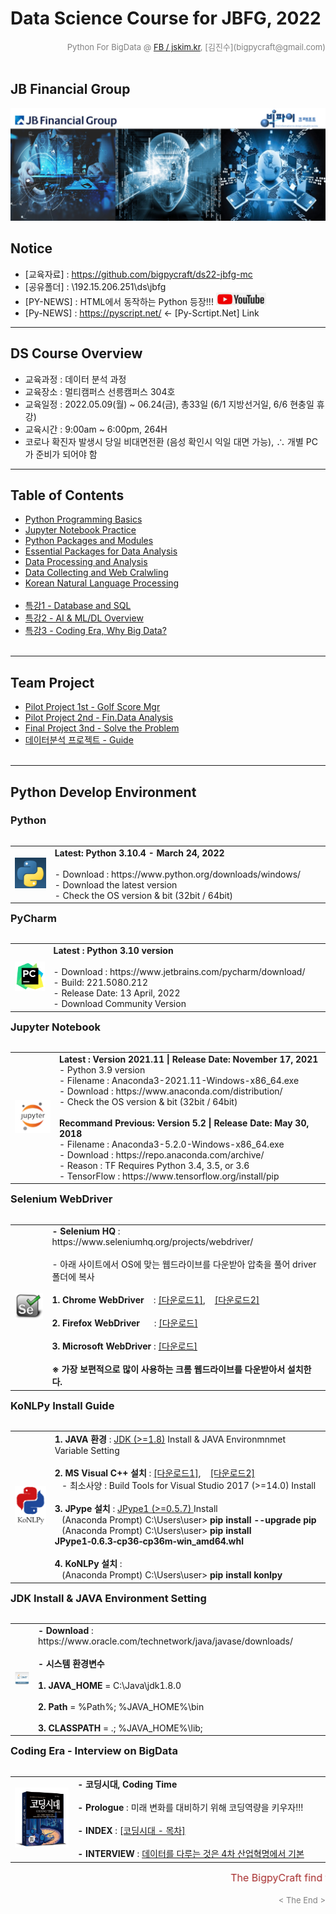 
# Data Science Course for JBFG, 2022

<div align='right'><font size=2 color='gray'>Python For BigData @ <font color='blue'><a href='https://www.facebook.com/jskim.kr'>FB / jskim.kr</a></font>, [김진수](bigpycraft@gmail.com)</font></div>
<br>

## JB Financial Group

<img src="./images/img_main_top.png">

## Notice 
- [교육자료] : https://github.com/bigpycraft/ds22-jbfg-mc
- [공유폴더] : \192.15.206.251\ds\jbfg
- [PY-NEWS] : HTML에서 동작하는 Python 등장!!! [![youtube](images/youtube.png)](https://www.youtube.com/watch?v=EZL-jobhKfo) 
- [Py-NEWS] : https://pyscript.net/  ← [Py-Scrtipt.Net] Link 

<hr>

## DS Course Overview
- 교육과정 : 데이터 분석 과정
- 교육장소 : 멀티캠퍼스 선릉캠퍼스 304호
- 교육일정 : 2022.05.09(월) ~ 06.24(금), 총33일 (6/1 지방선거일, 6/6 현충일 휴강)
- 교육시간 : 9:00am ~ 6:00pm, 264H
- 코로나 확진자 발생시 당일 비대면전환 (음성 확인시 익일 대면 가능), ∴ 개별 PC가 준비가 되어야 함

<hr>

## Table of Contents
- [Python Programming Basics             ][Sect-A]
- [Jupyter Notebook Practice             ][Sect-B]
- [Python Packages and Modules           ][Sect-C]
- [Essential Packages for Data Analysis  ][Sect-D]
- [Data Processing and Analysis          ][Sect-E]
- [Data Collecting and Web Cralwling     ][Sect-F]
- [Korean Natural Language Processing    ][Sect-G]
<br/><br/>
- [특강1 - Database and SQL               ][Sect-H]
- [특강2 - AI & ML/DL Overview            ][Sect-M]
- [특강3 - Coding Era, Why Big Data?      ][Sect-Z]
<br/><br/>

<hr>

## Team Project
- [Pilot Project 1st - Golf Score Mgr    ][Proj-1]
- [Pilot Project 2nd - Fin.Data Analysis ][Proj-2]
- [Final Project 3nd - Solve the Problem ][Proj-3]
- [데이터분석 프로젝트 - Guide ][P-guide]
<br/><br/>

[Sect-A]: ./Sect-A/                  "Go Sect-A"
[Sect-B]: ./Sect-B/                  "Go Sect-B"
[Sect-C]: ./Sect-C/                  "Go Sect-C"
[Sect-D]: ./Sect-D/                  "Go Sect-D"
[Sect-E]: ./Sect-E/                  "Go Sect-E"
[Sect-F]: ./Sect-F/                  "Go Sect-F"
[Sect-G]: ./Sect-G/                  "Go Sect-G"
[Sect-H]: ./Sect-H/                  "Go Sect-H"
[Sect-M]: ./Sect-M/                  "Go Sect-M"
[Sect-Z]: ./Sect-Z/                  "Go Sect-Z"

[Proj-1]: ./Team-Project/pilot_project_1st/   "Go Proj-1"
[Proj-2]: ./Team-Project/pilot_project_2nd/   "Go Proj-2"
[Proj-3]: ./Team-Project/final_project_3rd/   "Go Proj-3" 
[P-guide]: ./Team-Project/DS100_데이터분석_프로젝트_Guide_ver1.pdf   "Go P-guide" 

<hr> 

## Python Develop Environment

### Python

<table align="left">
    <tr align="left">
        <td width="200">
            <a href="https://www.python.org/">
            <img src="./images/python-logo.png" width="150" />
            </a>
        </td>
        <td width="800">
<div align="left">
<b> Latest: Python 3.10.4 - March 24, 2022</b>
<br/><br/>
- Download : https://www.python.org/downloads/windows/
<br/>
- Download the latest version 
<br/>
- Check the OS version & bit (32bit / 64bit)
</div></td>
    </tr>
</table>
<br/>
<br/>

### PyCharm

<table align="left">
    <tr align="left">
        <td width="200">
            <a href="https://www.jetbrains.com/pycharm/">
            <img src="./images/pycharm-logo.png" width="150" />
            </a>
        </td>
        <td width="800">
<div align="left">
<b> Latest : Python 3.10 version</b>
<br/><br/>
- Download : https://www.jetbrains.com/pycharm/download/
<br/>
- Build: 221.5080.212
<br/>
- Release Date: 13 April, 2022
<br/>
- Download Community Version 
</div></td>
    </tr>
</table>
<br/>
<br/>

### Jupyter Notebook

<table align="left">
    <tr align="left">
        <td width="200">
            <a href="https://www.anaconda.com/distribution/">
            <img src="./images/jupyter.jpg" width="150" />
            </a>
        </td>
        <td width="800">
<div align="left">
<b> Latest : Version 2021.11 | Release Date: November 17, 2021 </b>
<br/>
- Python 3.9 version
<br/>
- Filename : Anaconda3-2021.11-Windows-x86_64.exe
<br/>
- Download : https://www.anaconda.com/distribution/
<br/>
- Check the OS version & bit (32bit / 64bit)
</div>
<br/>
<div align="left">
<b> Recommand Previous: Version 5.2 | Release Date: May 30, 2018 </b>
<br/>
- Filename : Anaconda3-5.2.0-Windows-x86_64.exe
<br/>
- Download : https://repo.anaconda.com/archive/
<br/>
- Reason : TF Requires Python 3.4, 3.5, or 3.6 
<br/>
- TensorFlow : https://www.tensorflow.org/install/pip
</div></td>
    </tr>
</table>
<br/>
<br/>


### Selenium WebDriver 

<table align="left">
    <tr align="left">
        <td width="200">
            <a href="https://www.seleniumhq.org/projects/webdriver/">
            <img src="./images/SeleniumHQ-logo.png" width="150" />
            </a>
        </td>
        <td width="800">
<div align="left">
    <b> - Selenium HQ </b> : https://www.seleniumhq.org/projects/webdriver/
    <br/><br/> - 아래 사이트에서 OS에 맞는 웹드라이브를 다운받아 압축을 풀어 driver 폴더에 복사
    <br/><br/>
    <b> 1. Chrome WebDriver </b> &nbsp;&nbsp; : <a href='http://chromedriver.chromium.org/downloads'>[다운로드1]</a>, &nbsp;&nbsp;&nbsp;<a href='https://sites.google.com/a/chromium.org/chromedriver/downloads'>[다운로드2]</a>
    <br/><br/>
    <b> 2. Firefox WebDriver </b> &nbsp;&nbsp;&nbsp;&nbsp; : <a href='https://github.com/mozilla/geckodriver/releases'>[다운로드]</a>
    <br/><br/>
    <b> 3. Microsoft WebDriver </b> : <a href='https://developer.microsoft.com/en-us/microsoft-edge/tools/webdriver/'>[다운로드]</a>
    <br/><br/>
    <b> ※ 가장 보편적으로 많이 사용하는 크롬 웹드라이브를 다운받아서 설치한다. </b>
</div>
        </td>
    </tr>
</table>
<br/>


### KoNLPy Install Guide  

<table align="left">
    <tr align="left">
        <td width="200">
            <a href="http://konlpy.org/ko/v0.5.0/install/">
            <img src="./images/konlpy.png" width="150" />
            </a>
        </td>
        <td width="800">
<div align="left">
    <b> 1. JAVA 환경 </b> : <a href="https://www.oracle.com/technetwork/java/javase/downloads/">JDK (>=1.8)</a> Install & JAVA Environmnmet Variable Setting
    <br/><br/>
    <b> 2. MS Visual C++ 설치 </b> : <a href='https://visualstudio.microsoft.com/ko/visual-cpp-build-tools/'>[다운로드1]</a>, &nbsp;&nbsp;&nbsp;<a href="https://www.scivision.co/python-windows-visual-c++-14-required/">[다운로드2]</a> 
    <br/> &nbsp;&nbsp; - 최소사양 : Build Tools for Visual Studio 2017 (>=14.0) Install
    <br/><br/>
    <b> 3. JPype 설치 </b> : <a href="https://www.lfd.uci.edu/~gohlke/pythonlibs/#jpype">JPype1  (>=0.5.7) </a>Install
    <br/> &nbsp;&nbsp; (Anaconda Prompt) C:\Users\user> <b> pip install --upgrade pip </b>
    <br/> &nbsp;&nbsp; (Anaconda Prompt) C:\Users\user> <b> pip install JPype1‑0.6.3‑cp36‑cp36m‑win_amd64.whl </b>
    <br/><br/>
    <b> 4. KoNLPy 설치 </b> :
    <br/> &nbsp;&nbsp; (Anaconda Prompt) C:\Users\user> <b> pip install konlpy </b>
</div>
        </td>
    </tr>
</table>
<br/>


### JDK Install & JAVA Environment Setting

<table align="left">
    <tr align="left">
        <td width="200">
            <a href="https://www.oracle.com/technetwork/java/javase/downloads/">
            <img src="./images/java-se-downloads-1612441.gif" width="150" />
            </a>
        </td>
        <td width="800">
<div align="left"> 
    <b> - Download </b> : https://www.oracle.com/technetwork/java/javase/downloads/
    <br/><br/> 
    <b> - 시스템 환경변수 </b>
    <br/><br/> 
    <b> 1. JAVA_HOME </b> = C:\Java\jdk1.8.0
    <br/><br/> 
    <b> 2. Path </b> = %Path%; %JAVA_HOME%\bin
    <br/><br/>
    <b> 3. CLASSPATH </b> = .; %JAVA_HOME%\lib;
</div>
        </td>
    </tr>
</table>
<br/>



### Coding Era - Interview on BigData

<table align="left">
    <tr align="left">
        <td width="200">
            <a href="Sect-Z/코딩시대_인터뷰_빅데이터전문가.pdf">
            <img src="./Sect-Z/코딩시대_썸네일.png" width="150" />
            </a>
        </td>
        <td width="800">
<div align="left"> 
    <b> - 코딩시대, Coding Time </b>
    <br/><br/> 
    <b> - Prologue </b>: 미래 변화를 대비하기 위해 코딩역량을 키우자!!!
    <br/><br/> 
    <b> - INDEX </b> : <a href="Sect-Z/코딩시대_목차.pdf">[코딩시대 - 목차]</a>
    <br/><br/> 
    <b> - INTERVIEW </b> : <a href="Sect-Z/코딩시대_인터뷰_빅데이터전문가.pdf">데이터를 다루는 것은 4차 산업혁명에서 기본</a>
</div>
        </td>
    </tr>
</table>
<br/>


<marquee><font size=3 color='brown'>The BigpyCraft find the information to design valuable society with Technology & Craft.</font></marquee>
<div align='right'><font size=2 color='gray'> &lt; The End &gt; </font></div>

